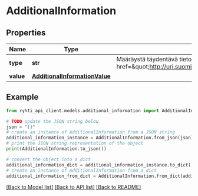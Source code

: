# AdditionalInformation


## Properties

Name | Type | Description | Notes
------------ | ------------- | ------------- | -------------
**type** | **str** | Määräystä täydentävä tieto, jolla ohjataan alueidenkäyttöä ja rakentamista. Käytetään koodistoa &lt;a href&#x3D;\&quot;http://uri.suomi.fi/codelist/rytj/RY_Kaavamaarayksen_Lisatiedonlaji\&quot;&gt;http://uri.suomi.fi/codelist/rytj/RY_Kaavamaarayksen_Lisatiedonlaji&lt;/a&gt; | 
**value** | [**AdditionalInformationValue**](AdditionalInformationValue.md) |  | [optional] 

## Example

```python
from ryhti_api_client.models.additional_information import AdditionalInformation

# TODO update the JSON string below
json = "{}"
# create an instance of AdditionalInformation from a JSON string
additional_information_instance = AdditionalInformation.from_json(json)
# print the JSON string representation of the object
print(AdditionalInformation.to_json())

# convert the object into a dict
additional_information_dict = additional_information_instance.to_dict()
# create an instance of AdditionalInformation from a dict
additional_information_from_dict = AdditionalInformation.from_dict(additional_information_dict)
```
[[Back to Model list]](../README.md#documentation-for-models) [[Back to API list]](../README.md#documentation-for-api-endpoints) [[Back to README]](../README.md)


